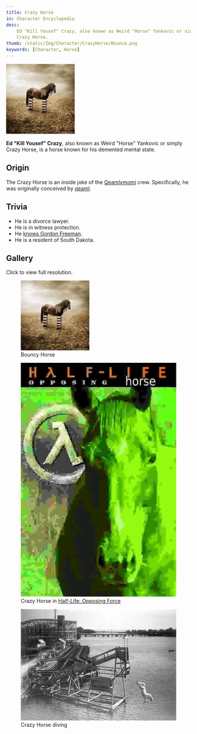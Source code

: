 ```yaml
---
title: Crazy Horse
in: Character Encyclopedia
desc:
    Ed "Kill Yousef" Crazy, also known as Weird "Horse" Yankovic or simply
    Crazy Horse.
thumb: /static/Img/Character/CrazyHorse/Bounce.png
keywords: [Character, Horse]
---
```


<img class="char-portrait" src="/static/Img/Character/CrazyHorse/Bounce.png">

**Ed "Kill Yousef" Crazy**, also known as Weird "Horse" Yankovic or simply Crazy
Horse, is a horse known for his demented mental state.

## Origin

The Crazy Horse is an inside joke of the [Qeamlymomi] crew. Specifically, he
was originally conceived by [qeaml].

## Trivia

* He is a divorce lawyer.
* He is in witness protection.
* He [knows Gordon Freeman][Gordon].
* He is a resident of South Dakota.

## Gallery

Click to view full resolution.

<div class="gallery">

<figure class="gallery-elem">
    <a href="/static/Img/Character/CrazyHorse/Bounce.png">
        <img src="/static/Img/Character/CrazyHorse/Bounce.png">
    </a>
    <figcaption>
        Bouncy Horse
    </figcaption>
</figure>

<figure class="gallery-elem">
    <a href="/static/Img/Character/CrazyHorse/OpposingHorse.png">
        <img src="/static/Img/Character/CrazyHorse/OpposingHorse.png">
    </a>
    <figcaption>
        Crazy Horse in
        <a href="https://en.wikipedia.org/wiki/Half-Life%3A_Opposing_Force">
            Half-Life: Opposing Force
        </a>
    </figcaption>
</figure>

<figure class="gallery-elem">
    <a href="/static/Img/Character/CrazyHorse/Diving.png">
        <img src="/static/Img/Character/CrazyHorse/Diving.png">
    </a>
    <figcaption>
        Crazy Horse diving
    </figcaption>
</figure>

</div>

[Qeamlymomi]: https://x.com/Qeamlymomi
[qeaml]: https://qeaml.github.io
[Gordon]: /static/Img/Character/CrazyHorse/Gordon.png
